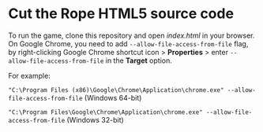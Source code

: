# Cut the Rope HTML5 source code

To run the game, clone this repository and open *index.html* in your browser. On Google Chrome, you need to add `--allow-file-access-from-file` flag, by right-clicking Google Chrome shortcut icon > **Properties** > enter `--allow-file-access-from-file` in the **Target** option.

For example:

`"C:\Program Files (x86)\Google\Chrome\Application\chrome.exe" --allow-file-access-from-file` (Windows 64-bit)

`"C:\Program Files\Google\Chrome\Application\chrome.exe" --allow-file-access-from-file` (Windows 32-bit)